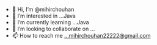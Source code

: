- 👋 Hi, I’m @mihirchouhan
- 👀 I’m interested in ...Java
- 🌱 I’m currently learning ...Java 
- 💞️ I’m looking to collaborate on ...
- 📫 How to reach me ...mihirchouhan22222@gmail.com

<!---
mihirchouhan/mihirchouhan is a ✨ special ✨ repository because its `README.md` (this file) appears on your GitHub profile.
You can click the Preview link to take a look at your changes.
--->
